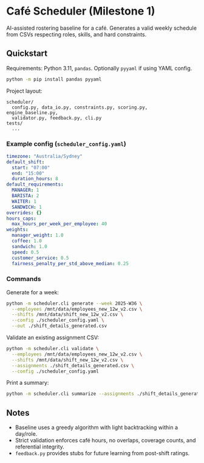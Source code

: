 # Café Scheduler (Milestone 1)

AI-assisted rostering baseline for a café. Generates a valid weekly schedule from CSVs respecting roles, skills, and hard constraints.

## Quickstart

Requirements: Python 3.11, `pandas`. Optionally `pyyaml` if using YAML config.

```bash
python -m pip install pandas pyyaml
```

Project layout:

```
scheduler/
  config.py, data_io.py, constraints.py, scoring.py, engine_baseline.py,
  validator.py, feedback.py, cli.py
tests/
  ...
```

### Example config (`scheduler_config.yaml`)

```yaml
timezone: "Australia/Sydney"
default_shift:
  start: "07:00"
  end: "15:00"
  duration_hours: 8
default_requirements:
  MANAGER: 1
  BARISTA: 2
  WAITER: 1
  SANDWICH: 1
overrides: {}
hours_caps:
  max_hours_per_week_per_employee: 40
weights:
  manager_weight: 1.0
  coffee: 1.0
  sandwich: 1.0
  speed: 0.5
  customer_service: 0.5
  fairness_penalty_per_std_above_median: 0.25
```

### Commands

Generate for a week:

```bash
python -m scheduler.cli generate --week 2025-W36 \
  --employees /mnt/data/employees_new_12w_v2.csv \
  --shifts /mnt/data/shift_new_12w_v2.csv \
  --config ./scheduler_config.yaml \
  --out ./shift_details_generated.csv
```

Validate an existing assignment CSV:

```bash
python -m scheduler.cli validate \
  --employees /mnt/data/employees_new_12w_v2.csv \
  --shifts /mnt/data/shift_new_12w_v2.csv \
  --assignments ./shift_details_generated.csv \
  --config ./scheduler_config.yaml
```

Print a summary:

```bash
python -m scheduler.cli summarize --assignments ./shift_details_generated.csv
```

## Notes

- Baseline uses a greedy algorithm with light backtracking within a day/role.
- Strict validation enforces café hours, no overlaps, coverage counts, and referential integrity.
- `feedback.py` provides stubs for future learning from post-shift ratings.


